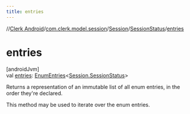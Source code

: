 ```yaml
---
title: entries
---
```

//[Clerk Android](../../../../index.html)/[com.clerk.model.session](../../index.html)/[Session](../index.html)/[SessionStatus](index.html)/[entries](entries.html)



# entries



[androidJvm]\
val [entries](entries.html): [EnumEntries](https://kotlinlang.org/api/latest/jvm/stdlib/kotlin-stdlib/kotlin.enums/-enum-entries/index.html)&lt;[Session.SessionStatus](index.html)&gt;



Returns a representation of an immutable list of all enum entries, in the order they're declared.



This method may be used to iterate over the enum entries.




